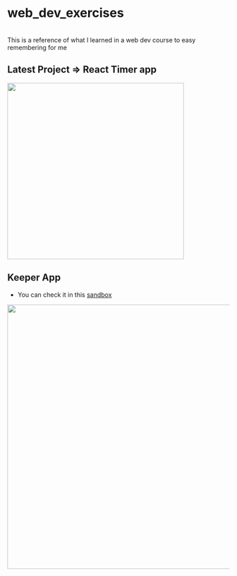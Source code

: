 
# web_dev_exercises

<br>
This is a reference of what I learned in a web dev course to easy remembering for me

<br>

## Latest Project => React Timer app

<img src="https://github.com/mivCalik/webdevexercises/assets/57195581/221b5d05-5a8c-4775-b945-609b10751976" height=400 />


## Keeper App
- You can check it in this [sandbox](https://codesandbox.io/s/mynotekeeper-g28szx) 

<img src="https://github.com/mivCalik/webdevexercises/assets/57195581/28027f45-c899-4a1a-9bd4-ee165f4147fb" height=600 />
